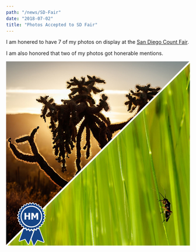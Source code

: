 ```yaml
---
path: "/news/SD-Fair"
date: "2018-07-02"
title: "Photos Accepted to SD Fair"
---
```


I am honered to have 7 of my photos on display at the [San Diego Count Fair](https://sdfair.com/).

I am also honored that two of my photos got honerable mentions.

![SD Fair](sdfair-18.jpg)
